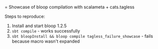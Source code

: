 = Showcase of bloop compilation with scalameta + cats.tagless

Steps to reproduce:

1. Install and start bloop 1.2.5 
2. `sbt compile` - works successfully 
3. `sbt bloopInstall && bloop compile tagless_failure_showcase` - fails because macro wasn't expanded